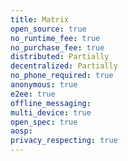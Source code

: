 ```yaml
---
title: Matrix
open_source: true
no_runtime_fee: true
no_purchase_fee: true
distributed: Partially
decentralized: Partially
no_phone_required: true
anonymous: true
e2ee: true
offline_messaging:
multi_device: true
open_spec: true
aosp:
privacy_respecting: true
---
```


